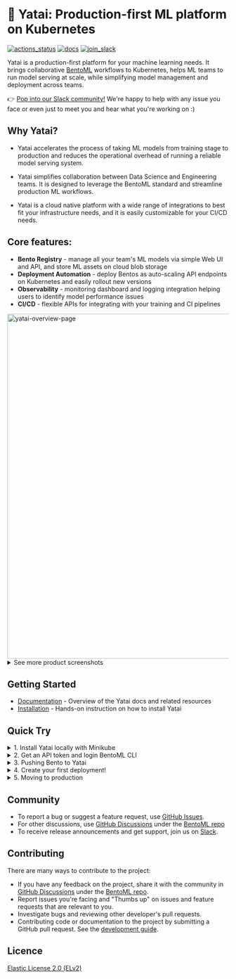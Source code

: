 # 🦄️ Yatai: Production-first ML platform on Kubernetes

[![actions_status](https://github.com/bentoml/yatai/workflows/CICD/badge.svg)](https://github.com/bentoml/yatai/actions)
[![docs](https://readthedocs.org/projects/yatai/badge/?version=latest&style=flat-square)](https://docs.bentoml.org/projects/yatai)
[![join_slack](https://badgen.net/badge/Join/BentoML%20Slack/cyan?icon=slack&style=flat-square)](https://join.slack.bentoml.org)

Yatai is a production-first platform for your machine learning needs. It brings collaborative [BentoML](https://github.com/bentoml) workflows to Kubernetes, helps ML teams to run model serving at scale, while simplifying model management and deployment across teams.

👉 [Pop into our Slack community!](https://l.linklyhq.com/l/ktPW) We're happy to help with any issue you face or even just to meet you and hear what you're working on :)

## Why Yatai?

-   Yatai accelerates the process of taking ML models from training stage to production and reduces the operational overhead of running a reliable model serving system.

-   Yatai simplifies collaboration between Data Science and Engineering teams. It is designed to leverage the BentoML standard and streamline production ML workflows.

-   Yatai is a cloud native platform with a wide range of integrations to best fit your infrastructure needs, and it is easily customizable for your CI/CD needs.

## Core features:

-   **Bento Registry** - manage all your team's ML models via simple Web UI and API, and store ML assets on cloud blob storage
-   **Deployment Automation** - deploy Bentos as auto-scaling API endpoints on Kubernetes and easily rollout new versions
-   **Observability** - monitoring dashboard and logging integration helping users to identify model performance issues
-   **CI/CD** - flexible APIs for integrating with your training and CI pipelines

<img width="785" alt="yatai-overview-page" src="https://user-images.githubusercontent.com/489344/151455964-4fe30eb7-f000-43cc-8a5f-807ee450b8b6.png">

<details>
  <summary>See more product screenshots</summary>
  <img width="785" alt="yatai-deployment-creation" src="https://user-images.githubusercontent.com/489344/151456002-d4e9f84d-8a71-4bf9-bde7-f94a74abbf3f.png">
  <img width="785" alt="yatai-bento-repos" src="https://user-images.githubusercontent.com/489344/151456379-da255519-274d-41de-a1b9-a347be279230.png">
  <img width="785" alt="yatai-model-detail" src="https://user-images.githubusercontent.com/489344/151456021-360a6d6e-acb8-494b-9f6b-868ef9d13bce.png">
  <img width="785" alt="yatai-cluster-components" src="https://user-images.githubusercontent.com/489344/151456017-abf0c77a-ba8a-43e5-8949-901ef4a8074a.png">
  <img width="785" alt="yatai-deployment-details" src="https://user-images.githubusercontent.com/489344/151456024-151c275d-b33e-480e-be34-dadab5b01915.png">
  <img width="785" alt="yatai-activities" src="https://user-images.githubusercontent.com/489344/151456011-69c283bc-7382-4b30-bfbf-2686e2abdc0f.png">
</details>

## Getting Started

-   [Documentation](https://docs.bentoml.org/projects/yatai/) - Overview of the Yatai docs and related resources
-   [Installation](https://docs.bentoml.org/projects/yatai/en/latest/installation/index.html) - Hands-on instruction on how to install Yatai

## Quick Try

<details>
  <summary>1. Install Yatai locally with Minikube</summary>
    
   * Prerequisites:
     * Install latest minikube: https://minikube.sigs.k8s.io/docs/start/
     * Install latest Helm: https://helm.sh/docs/intro/install/
   * Start a minikube Kubernetes cluster: `minikube start --cpus 4 --memory 4096`
   * Enable ingress controller: `minikube addons enable ingress`
   * Use the quick installation script to install Yatai:
     > NOTE: It is only recommended to use the quick install script to install yatai in a development environment or in a test environment.

     Quick install Yatai:

     ```bash
     DEVEL=true bash <(curl -s "https://raw.githubusercontent.com/bentoml/yatai/main/scripts/quick-install-yatai.sh")
     ```

     Quick install yatai-deployment:

     ```bash
     DEVEL=true bash <(curl -s "https://raw.githubusercontent.com/bentoml/yatai-deployment/main/scripts/quick-install-yatai-deployment.sh")
     ```

</details>

<details>
  <summary>2. Get an API token and login BentoML CLI</summary>
    
  * Create a new API token in Yatai web UI: http://${Yatai URL}/api_tokens
  * Copy login command upon token creation and run as shell command, e.g.: 
    ```bash
    bentoml yatai login --api-token {YOUR_TOKEN_GOES_HERE} --endpoint http://{Yatai URL}
    ```
</details>

<details>
  <summary>3. Pushing Bento to Yatai</summary>
    
  * Train a sample ML model and build a Bento using code from the [BentoML Quickstart Project](https://github.com/bentoml/BentoML/tree/main/examples/quickstart):
    ```bash
    git clone https://github.com/bentoml/bentoml.git && cd ./examples/quickstart
    pip install -r ./requirements.txt
    python train.py
    bentoml build
    ```
  * Push your newly built Bento to Yatai:
    ```bash
    bentoml push iris_classifier:latest
    ```
</details>

<details>
  <summary>4. Create your first deployment!</summary>
    
  * A Bento Deployment can be created via Web UI or via kubectl command:

    * Deploy via Web UI
        * Go to deployments page: http://{Yatai URL}/deployments
        * Click `Create` button and follow instructions on UI

    * Deploy directly via `kubectl` command:
        * Define your Bento deployment in a `my_deployment.yaml` file:
          ```yaml
          apiVersion: serving.yatai.ai/v1alpha2
          kind: BentoDeployment
          metadata:
            name: my-bento-deployment
            namespace: yatai
          spec:
            bento_tag: iris_classifier:3oevmqfvnkvwvuqj
            ingress:
              enabled: true
            resources:
              limits:
                  cpu: "500m"
                  memory: "512m"
              requests:
                  cpu: "250m"
                  memory: "128m"
            autoscaling:
              max_replicas: 10
              min_replicas: 2
            runners:
            - name: iris_clf
              resources:
                limits:
                  cpu: "1000m"
                  memory: "1Gi"
                requests:
                  cpu: "500m"
                  memory: "512m"
                autoscaling:
                  max_replicas: 4
                  min_replicas: 1
          ```
        * Apply the deployment to your minikube cluster
          ```bash
          kubectl apply -f my_deployment.yaml
          ```

-   Monitor deployment process on Web UI and test out endpoint when deployment created
`bash curl \ -X POST \ -H "content-type: application/json" \ --data "[[5, 4, 3, 2]]" \ https://demo-default-yatai-127-0-0-1.apps.yatai.dev/classify `
</details>

<details>
  <summary>5. Moving to production</summary>
    
  * See [Administrator's Guide](https://github.com/bentoml/yatai/blob/main/docs/admin-guide.md) for a comprehensive overview for deploying and configuring Yatai for production use.
</details>

## Community

-   To report a bug or suggest a feature request, use [GitHub Issues](https://github.com/bentoml/yatai/issues/new/choose).
-   For other discussions, use [GitHub Discussions](https://github.com/bentoml/BentoML/discussions) under the [BentoML repo](https://github.com/bentoml/BentoML/)
-   To receive release announcements and get support, join us on [Slack](https://join.slack.bentoml.org).

## Contributing

There are many ways to contribute to the project:

-   If you have any feedback on the project, share it with the community in [GitHub Discussions](https://github.com/bentoml/BentoML/discussions) under the [BentoML repo](https://github.com/bentoml/BentoML/).
-   Report issues you're facing and "Thumbs up" on issues and feature requests that are relevant to you.
-   Investigate bugs and reviewing other developer's pull requests.
-   Contributing code or documentation to the project by submitting a GitHub pull request. See the [development guide](https://github.com/bentoml/yatai/blob/main/DEVELOPMENT.md).

## Licence

[Elastic License 2.0 (ELv2)](https://github.com/bentoml/yatai/blob/main/LICENSE.md)
